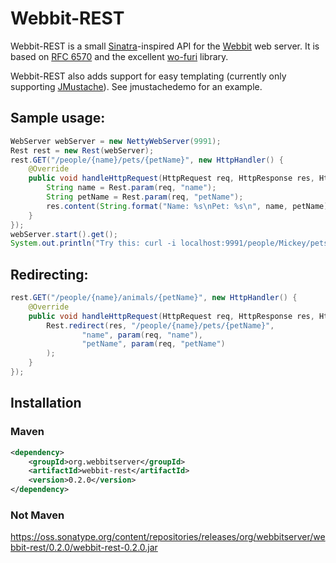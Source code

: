 # Webbit-REST

Webbit-REST is a small [Sinatra](http://www.sinatrarb.com/)-inspired API for the [Webbit](https://github.com/webbit/webbit) web server.
It is based on [RFC 6570](http://tools.ietf.org/html/rfc6570) and the excellent [wo-furi](http://code.google.com/p/wo-furi/) library.

Webbit-REST also adds support for easy templating (currently only supporting [JMustache](https://github.com/samskivert/jmustache)). See jmustachedemo for an example.

## Sample usage:

```java
WebServer webServer = new NettyWebServer(9991);
Rest rest = new Rest(webServer);
rest.GET("/people/{name}/pets/{petName}", new HttpHandler() {
    @Override
    public void handleHttpRequest(HttpRequest req, HttpResponse res, HttpControl ctl) {
        String name = Rest.param(req, "name");
        String petName = Rest.param(req, "petName");
        res.content(String.format("Name: %s\nPet: %s\n", name, petName)).end();
    }
});
webServer.start().get();
System.out.println("Try this: curl -i localhost:9991/people/Mickey/pets/Pluto");
```

## Redirecting:

```java
rest.GET("/people/{name}/animals/{petName}", new HttpHandler() {
    @Override
    public void handleHttpRequest(HttpRequest req, HttpResponse res, HttpControl ctl) {
        Rest.redirect(res, "/people/{name}/pets/{petName}",
                "name", param(req, "name"),
                "petName", param(req, "petName")
        );
    }
});
```

## Installation

### Maven

```xml
<dependency>
    <groupId>org.webbitserver</groupId>
    <artifactId>webbit-rest</artifactId>
    <version>0.2.0</version>
</dependency>
```

### Not Maven

https://oss.sonatype.org/content/repositories/releases/org/webbitserver/webbit-rest/0.2.0/webbit-rest-0.2.0.jar
